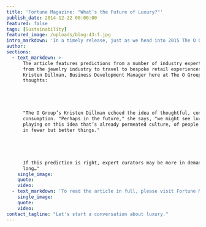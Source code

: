 ```yaml
---
title: 'Fortune Magazine: "What’s the Future of Luxury?"'
publish_date: 2014-12-22 00:00:00
featured: false
tags: [Sustainability]
featured_image: /uploads/blog-43-f.jpg
intro_markdown: 'In a timely release, just as we head into 2015 The O Group is featured in Fortune Magazine’s article on the future of luxury.​'
author:
sections:
  - text_markdown: >-
      The article features predictions from a number of industry experts, ranging
      from the jewelry industry to travel to bespoke retail experiences. From
      Kristen Dillman, Business Development Manager here at The O Group, a few
      thoughts:





      "The O Group’s Kristen Dillman echoed the idea of thoughtful, considered
      consumption. "Perhaps in the future," she says, "we might see luxury brands
      playing on this idea that’s already permeated culture, of people investing
      in fewer but better things."





      If this prediction is right, expert curators may be more in demand before
      long…"​
    single_image:
    quote:
    video:
  - text_markdown: 'To read the article in full, please visit Fortune Magazine’s: "[What’s the future of luxury?](http://fortune.com/2014/12/18/future-of-luxury/)"​'
    single_image:
    quote:
    video:
contact_tagline: "Let's start a conversation about luxury."
---
```



